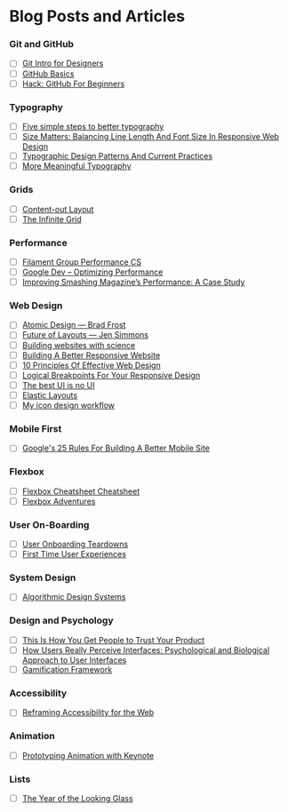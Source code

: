 # Blog Posts and Articles


### Git and GitHub
- [ ] [Git Intro for Designers](http://blog.teamtreehouse.com/git-for-designers-part-1)
- [ ] [GitHub Basics](http://www.sitepoint.com/the-designers-guide-to-git-or-how-i-learned-to-stop-worrying-and-love-the-repository/)
- [ ] [Hack: GitHub For Beginners](http://readwrite.com/2013/09/30/understanding-github-a-journey-for-beginners-part-1)

### Typography
- [ ] [Five simple steps to better typography](http://www.markboulton.co.uk/journal/five-simple-steps-to-better-typography)
- [ ] [Size Matters: Balancing Line Length And Font Size In Responsive Web Design](http://www.smashingmagazine.com/2014/09/29/balancing-line-length-font-size-responsive-web-design/)
- [ ] [Typographic Design Patterns And Current Practices](http://www.smashingmagazine.com/2013/05/17/typographic-design-patterns-practices-case-study-2013/)
- [ ] [More Meaningful Typography](http://alistapart.com/article/more-meaningful-typography)

### Grids
- [ ] [Content-out Layout](http://alistapart.com/article/content-out-layout)
- [ ] [The Infinite Grid](http://alistapart.com/article/the-infinite-grid)

### Performance
- [ ] [Filament Group Performance CS](http://www.filamentgroup.com/lab/performance-rwd.html)
- [ ] [Google Dev &ndash; Optimizing Performance](https://developers.google.com/web/fundamentals/performance/)
- [ ] [Improving Smashing Magazine’s Performance: A Case Study](http://www.smashingmagazine.com/2014/09/08/improving-smashing-magazine-performance-case-study/)

### Web Design
- [ ] [Atomic Design &mdash; Brad Frost](http://bradfrostweb.com/blog/post/atomic-web-design/)
- [ ] [Future of Layouts &mdash; Jen Simmons](https://github.com/jensimmons/thelayoutsahead)
- [ ] [Building websites with science](https://codeascraft.com/2012/06/21/building-websites-with-science/)
- [ ] [Building A Better Responsive Website](http://www.smashingmagazine.com/2013/03/05/building-a-better-responsive-website/)
- [ ] [10 Principles Of Effective Web Design](http://www.smashingmagazine.com/2008/01/31/10-principles-of-effective-web-design/)
- [ ] [Logical Breakpoints For Your Responsive Design](http://www.smashingmagazine.com/2013/03/01/logical-breakpoints-responsive-design/)
- [ ] [The best UI is no UI](http://craigmdennis.com/articles/the-best-ui-is-no-ui)
- [ ] [Elastic Layouts](http://v1.jontangerine.com/log/2007/09/the-incredible-em-and-elastic-layouts-with-css)
- [ ] [My icon design workflow](http://bjango.com/articles/icondesignworkflow/)

### Mobile First
- [ ] [Google's 25 Rules For Building A Better Mobile Site](http://www.fastcodesign.com/3029681/googles-25-rules-for-building-a-better-mobile-site?utm_source=facebook#2)

### Flexbox
- [ ] [Flexbox Cheatsheet Cheatsheet](http://jonibologna.com/flexbox-cheatsheet/?utm_content=bufferfbf53&utm_medium=social&utm_source=twitter.com&utm_campaign=buffer)
- [ ] [Flexbox Adventures](http://chriswrightdesign.com/experiments/flexbox-adventures/)

### User On-Boarding
- [ ] [User Onboarding Teardowns](https://www.useronboard.com/onboarding-teardowns/)
- [ ] [First Time User Experiences](http://firsttimeux.tumblr.com/)

### System Design
- [ ] [Algorithmic Design Systems](http://runemadsen.com/blog/on-meta-design-and-algorithmic-design-systems/)

### Design and Psychology
- [ ] [This Is How You Get People to Trust Your Product](http://firstround.com/review/Urbansitter-Lynn-Perkins/)
- [ ] [How Users Really Perceive Interfaces: Psychological and Biological Approach to User Interfaces](https://medium.com/@kresokraljevic/how-users-really-perceive-interfaces-psychological-and-biological-approach-to-user-interfaces-c1271e0225c7)
- [ ] [Gamification Framework](https://getpocket.com/a/read/290910292)

### Accessibility
- [ ] [Reframing Accessibility for the Web](http://alistapart.com/article/reframing-accessibility-for-the-web)

### Animation
- [ ] [Prototyping Animation with Keynote](https://robots.thoughtbot.com/animating-with-keynote)

### Lists
- [ ] [The Year of the Looking Glass](https://medium.com/the-year-of-the-looking-glass)
